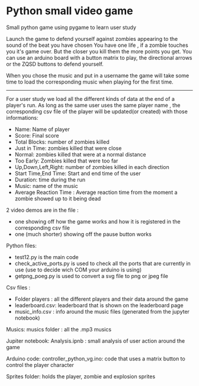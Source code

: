 # Python small video game
 Small python game  using pygame to learn user study

Launch the game to defend yourself against zombies appearing to the sound of the beat you have chosen 
You have one life , if a zombie touches you it's game over.
But the closer you kill them the more points you get. 
You can use an arduino board with a button matrix to play, the directional arrows or the ZQSD buttons to defend yourself.

When you chose the music and put in a username the game will take some time to load the corresponding music when playing for the first time.

-----------------------------------------------------------------------------

For a user study we load all the different kinds of data at the end of a player's run. 
As long as the same user uses the same player name , the corresponding csv file of the player will be updated(or created) with those informations:
- Name: Name of player
- Score: Final score
- Total Blocks: number of zombies killed
- Just in Time: zombies killed that were close
- Normal: zombies killed that were at a normal distance
- Too Early: Zombies killed that were too far
- Up,Down,Left,Right: number of zombies killed in each direction 
- Start Time,End Time: Start and end time of the user
- Duration: time during the run 
- Music: name of the music 
- Average Reaction Time : Average reaction time from the moment a zombie showed up to it being dead

2 video demos are in the file : 
- one showing off how the game works and how it is registered in the corresponding csv file
- one (much shorter) showing off the pause button works


Python files: 
- test12.py is the main code 
- check_active_ports.py is used to check all the ports that are currently in use (use to decide wich COM your arduino is using)
- getpng_poeg.py is used to convert a svg file to png or jpeg file

Csv files : 
- Folder players : all the different players and their data around the game
- leaderboard.csv: leaderboard that is shown on the leaderboard page
- music_info.csv : info around the music files (generated from the jupyter notebook)

Musics: 
musics folder : all the .mp3 musics

Jupiter notebook: 
Analysis.ipnb : small analysis of user action around the game

Arduino code: 
controller_python_vg.ino: code that uses a matrix button to control the player character

Sprites folder: holds the player, zombie and explosion sprites

